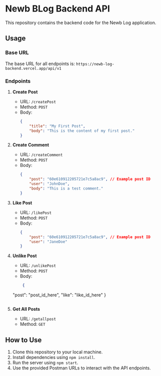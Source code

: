 # Newb BLog Backend API

This repository contains the backend code for the Newb Log application.

## Usage

### Base URL

The base URL for all endpoints is: `https://newb-log-backend.vercel.app/api/v1`

### Endpoints

1. **Create Post**
   - URL: `/createPost`
   - Method: `POST`
   - Body:
     ```json
     {
         "title": "My First Post",
         "body": "This is the content of my first post."
     }
     ```

2. **Create Comment**
   - URL: `/createComment`
   - Method: `POST`
   - Body:
     ```json
     {
         "post": "60e610912205721e7c5a8ac9", // Example post ID
         "user": "JohnDoe",
         "body": "This is a test comment."
     }
     ```

3. **Like Post**
   - URL: `/likePost`
   - Method: `POST`
   - Body:
     ```json
     {
         "post": "60e610912205721e7c5a8ac9", // Example post ID
         "user": "JaneDoe"
     }
     ```

4. **Unlike Post**
   - URL: `/unlikePost`
   - Method: `POST`
   - Body:
     ```json
      {
    "post": "post_id_here",
    "like": "like_id_here"
     }

     ```

5. **Get All Posts**
   - URL: `/getallpost`
   - Method: `GET`

## How to Use

1. Clone this repository to your local machine.
2. Install dependencies using `npm install`.
3. Run the server using `npm start`.
4. Use the provided Postman URLs to interact with the API endpoints.

